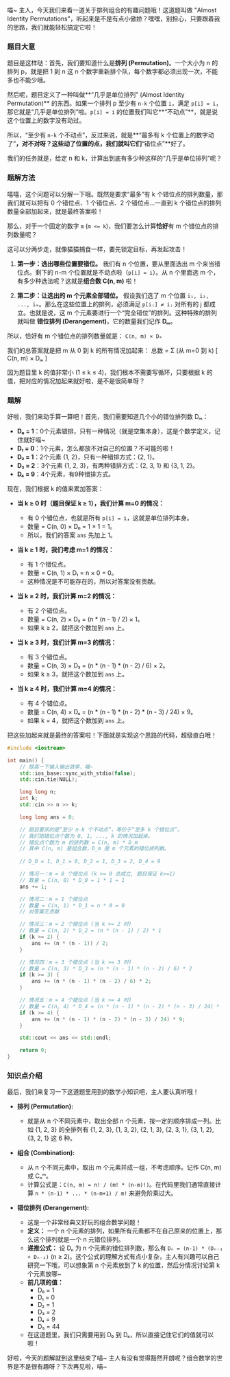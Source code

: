 喵~ 主人，今天我们来看一道关于排列组合的有趣问题哦！这道题叫做 "Almost Identity Permutations"，听起来是不是有点小傲娇？嘿嘿，别担心，只要跟着我的思路，我们就能轻松搞定它啦！

### 题目大意

题目是这样哒：首先，我们要知道什么是**排列 (Permutation)**。一个大小为 n 的排列 p，就是把 1 到 n 这 n 个数字重新排个队，每个数字都必须出现一次，不能多也不能少哦。

然后呢，题目定义了一种叫做**“几乎是单位排列” (Almost Identity Permutation)** 的东西。如果一个排列 p 至少有 `n-k` 个位置 `i`，满足 `p[i] = i`，那它就是“几乎是单位排列”啦。`p[i] = i` 的位置我们叫它**“不动点”**，就是说这个位置上的数字没有动过。

所以，“至少有 `n-k` 个不动点”，反过来说，就是**“最多有 k 个位置上的数字动了”**，对不对呀？这些动了位置的点，我们就叫它们**“错位点”**好了。

我们的任务就是，给定 n 和 k，计算出到底有多少种这样的“几乎是单位排列”呢？

### 题解方法

嘻嘻，这个问题可以分解一下哦。既然是要求“最多”有 k 个错位点的排列数量，那我们就可以把有 0 个错位点、1 个错位点、2 个错位点...一直到 k 个错位点的排列数量全部加起来，就是最终答案啦！

那么，对于一个固定的数字 `m` (`m <= k`)，我们要怎么计算**恰好**有 m 个错位点的排列数量呢？

这可以分两步走，就像猫猫捕食一样，要先锁定目标，再发起攻击！

1.  **第一步：选出哪些位置要错位。** 我们有 n 个位置，要从里面选出 m 个来当错位点。剩下的 n-m 个位置就是不动点啦（`p[i] = i`）。从 n 个里面选 m 个，有多少种选法呢？这就是**组合数 C(n, m)** 啦！

2.  **第二步：让选出的 m 个元素全部错位。** 假设我们选了 m 个位置 `i₁, i₂, ..., iₘ`。那么在这些位置上的排列，必须满足 `p[iⱼ] ≠ iⱼ` 对所有的 j 都成立。也就是说，这 m 个元素要进行一个“完全错位”的排列。这种特殊的排列就叫做 **错位排列 (Derangement)**，它的数量我们记作 **Dₘ**。

所以，恰好有 m 个错位点的排列数量就是：
`C(n, m) × Dₘ`

我们的总答案就是把 m 从 0 到 k 的所有情况加起来：
总数 = Σ (从 m=0 到 k) [ C(n, m) × Dₘ ]

因为题目里 k 的值非常小 (1 ≤ k ≤ 4)，我们根本不需要写循环，只要根据 k 的值，把对应的情况加起来就好啦，是不是很简单呀？

### 题解

好啦，我们来动手算一算吧！首先，我们需要知道几个小的错位排列数 Dₘ：

*   **D₀ = 1**：0个元素错排，只有一种情况（就是空集本身），这是个数学定义，记住就好喵~
*   **D₁ = 0**：1个元素，怎么都放不对自己的位置？不可能的啦！
*   **D₂ = 1**：2个元素 {1, 2}，只有一种错排方式：{2, 1}。
*   **D₃ = 2**：3个元素 {1, 2, 3}，有两种错排方式：{2, 3, 1} 和 {3, 1, 2}。
*   **D₄ = 9**：4个元素，有9种错排方式。

现在，我们根据 k 的值来累加答案：

*   **当 k ≥ 0 时（题目保证 k ≥ 1），我们计算 m=0 的情况：**
    *   有 0 个错位点，也就是所有 `p[i] = i`，这就是单位排列本身。
    *   数量 = C(n, 0) × D₀ = 1 × 1 = 1。
    *   所以，我们的答案 `ans` 先加上 1。

*   **当 k ≥ 1 时，我们考虑 m=1 的情况：**
    *   有 1 个错位点。
    *   数量 = C(n, 1) × D₁ = n × 0 = 0。
    *   这种情况是不可能存在的，所以对答案没有贡献。

*   **当 k ≥ 2 时，我们计算 m=2 的情况：**
    *   有 2 个错位点。
    *   数量 = C(n, 2) × D₂ = (n \* (n - 1) / 2) × 1。
    *   如果 k ≥ 2，就把这个数加到 `ans` 上。

*   **当 k ≥ 3 时，我们计算 m=3 的情况：**
    *   有 3 个错位点。
    *   数量 = C(n, 3) × D₃ = (n \* (n - 1) \* (n - 2) / 6) × 2。
    *   如果 k ≥ 3，就把这个数加到 `ans` 上。

*   **当 k ≥ 4 时，我们计算 m=4 的情况：**
    *   有 4 个错位点。
    *   数量 = C(n, 4) × D₄ = (n \* (n - 1) \* (n - 2) \* (n - 3) / 24) × 9。
    *   如果 k = 4，就把这个数加到 `ans` 上。

把这些加起来就是最终的答案啦！下面就是实现这个思路的代码，超级直白哦！

```cpp
#include <iostream>

int main() {
    // 提高一下输入输出效率，喵~
    std::ios_base::sync_with_stdio(false);
    std::cin.tie(NULL);

    long long n;
    int k;
    std::cin >> n >> k;

    long long ans = 0;

    // 题目要求的是“至少 n-k 个不动点”，等价于“至多 k 个错位点”。
    // 我们把错位点个数为 0, 1, ..., k 的情况加起来。
    // 错位点个数为 m 的排列数 = C(n, m) * D_m
    // 其中 C(n, m) 是组合数，D_m 是 m 个元素的错位排列数。
    
    // D_0 = 1, D_1 = 0, D_2 = 1, D_3 = 2, D_4 = 9

    // 情况一：m = 0 个错位点 (k >= 0 总成立, 题目保证 k>=1)
    // 数量 = C(n, 0) * D_0 = 1 * 1 = 1
    ans += 1;

    // 情况二：m = 1 个错位点
    // 数量 = C(n, 1) * D_1 = n * 0 = 0
    // 对答案无贡献

    // 情况三：m = 2 个错位点 (当 k >= 2 时)
    // 数量 = C(n, 2) * D_2 = (n * (n - 1) / 2) * 1
    if (k >= 2) {
        ans += (n * (n - 1)) / 2;
    }

    // 情况四：m = 3 个错位点 (当 k >= 3 时)
    // 数量 = C(n, 3) * D_3 = (n * (n - 1) * (n - 2) / 6) * 2
    if (k >= 3) {
        ans += (n * (n - 1) * (n - 2) / 6) * 2;
    }

    // 情况五：m = 4 个错位点 (当 k >= 4 时)
    // 数量 = C(n, 4) * D_4 = (n * (n - 1) * (n - 2) * (n - 3) / 24) * 9
    if (k >= 4) {
        ans += (n * (n - 1) * (n - 2) * (n - 3) / 24) * 9;
    }

    std::cout << ans << std::endl;

    return 0;
}
```

### 知识点介绍

最后，我们来复习一下这道题里用到的数学小知识吧，主人要认真听哦！

*   **排列 (Permutation):**
    *   就是从 n 个不同元素中，取出全部 n 个元素，按一定的顺序排成一列。比如 {1, 2, 3} 的全排列有 {1, 2, 3}, {1, 3, 2}, {2, 1, 3}, {2, 3, 1}, {3, 1, 2}, {3, 2, 1} 这 6 种。

*   **组合 (Combination):**
    *   从 n 个不同元素中，取出 m 个元素并成一组，不考虑顺序。记作 C(n, m) 或 Cₙᵐ。
    *   计算公式是：`C(n, m) = n! / (m! * (n-m)!)`。在代码里我们通常直接计算 `n * (n-1) * ... * (n-m+1) / m!` 来避免阶乘过大。

*   **错位排列 (Derangement):**
    *   这是一个非常经典又好玩的组合数学问题！
    *   **定义：** 一个 n 个元素的排列，如果所有元素都不在自己原来的位置上，那么这个排列就是一个 n 元错位排列。
    *   **递推公式：** 设 Dₙ 为 n 个元素的错位排列数，那么有 `Dₙ = (n-1) * (Dₙ₋₁ + Dₙ₋₂)` (n ≥ 2)。这个公式的理解方式有点小复杂，主人有兴趣可以自己研究一下哦，可以想象第 n 个元素放到了 k 的位置，然后分情况讨论第 k 个元素放哪~
    *   **前几项的值：**
        *   D₀ = 1
        *   D₁ = 0
        *   D₂ = 1
        *   D₃ = 2
        *   D₄ = 9
        *   D₅ = 44
    *   在这道题里，我们只需要用到 D₀ 到 D₄，所以直接记住它们的值就可以啦！

好啦，今天的题解就到这里结束了喵~ 主人有没有觉得豁然开朗呢？组合数学的世界是不是很有趣呀？下次再见啦，喵~